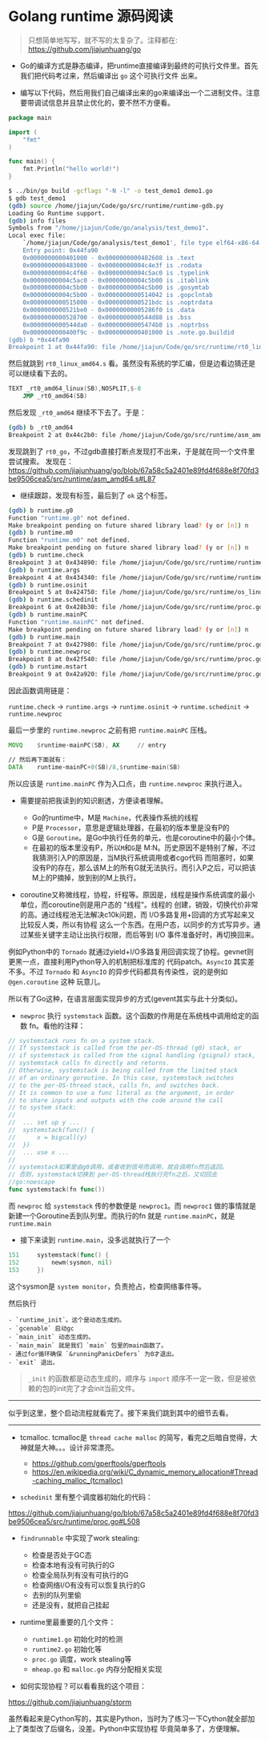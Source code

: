 # Golang runtime 源码阅读

> 只想简单地写写，就不写的太复杂了。注释都在: https://github.com/jiajunhuang/go

- Go的编译方式是静态编译，把runtime直接编译到最终的可执行文件里。首先我们把代码考过来，然后编译出 `go` 这个可执行文件
出来。

- 编写以下代码，然后用我们自己编译出来的go来编译出一个二进制文件。注意要带调试信息并且禁止优化的，要不然不方便看。

```go
package main

import (
	"fmt"
)

func main() {
	fmt.Println("hello world!")
}
```

```bash
$ ../bin/go build -gcflags "-N -l" -o test_demo1 demo1.go
$ gdb test_demo1
(gdb) source /home/jiajun/Code/go/src/runtime/runtime-gdb.py
Loading Go Runtime support.
(gdb) info files
Symbols from "/home/jiajun/Code/go/analysis/test_demo1".
Local exec file:
	`/home/jiajun/Code/go/analysis/test_demo1', file type elf64-x86-64.
	Entry point: 0x44fa90
	0x0000000000401000 - 0x0000000000482608 is .text
	0x0000000000483000 - 0x00000000004c4e3f is .rodata
	0x00000000004c4f60 - 0x00000000004c5ac0 is .typelink
	0x00000000004c5ac0 - 0x00000000004c5b00 is .itablink
	0x00000000004c5b00 - 0x00000000004c5b00 is .gosymtab
	0x00000000004c5b00 - 0x0000000000514042 is .gopclntab
	0x0000000000515000 - 0x0000000000521bdc is .noptrdata
	0x0000000000521be0 - 0x00000000005286f0 is .data
	0x0000000000528700 - 0x0000000000544d88 is .bss
	0x0000000000544da0 - 0x00000000005474b8 is .noptrbss
	0x0000000000400f9c - 0x0000000000401000 is .note.go.buildid
(gdb) b *0x44fa90
Breakpoint 1 at 0x44fa90: file /home/jiajun/Code/go/src/runtime/rt0_linux_amd64.s, line 8.
```

然后就跳到 `rt0_linux_amd64.s` 看。虽然没有系统的学汇编，但是边看边猜还是可以继续看下去的。

```asm
TEXT _rt0_amd64_linux(SB),NOSPLIT,$-8
	JMP	_rt0_amd64(SB)
```

然后发现 `_rt0_amd64` 继续不下去了。于是：

```bash
(gdb) b _rt0_amd64
Breakpoint 2 at 0x44c2b0: file /home/jiajun/Code/go/src/runtime/asm_amd64.s, line 15.
```

发现跳到了 `rt0_go`，不过gdb直接打断点发现打不出来，于是就在同一个文件里尝试搜索。
发现在： https://github.com/jiajunhuang/go/blob/67a58c5a2401e89fd4f688e8f70fd3be9506cea5/src/runtime/asm_amd64.s#L87

- 继续跟踪，发现有标签，最后到了 `ok` 这个标签。

```bash
(gdb) b runtime.g0
Function "runtime.g0" not defined.
Make breakpoint pending on future shared library load? (y or [n]) n
(gdb) b runtime.m0
Function "runtime.m0" not defined.
Make breakpoint pending on future shared library load? (y or [n]) n
(gdb) b runtime.check
Breakpoint 3 at 0x434890: file /home/jiajun/Code/go/src/runtime/runtime1.go, line 141.
(gdb) b runtime.args
Breakpoint 4 at 0x434340: file /home/jiajun/Code/go/src/runtime/runtime1.go, line 65.
(gdb) b runtime.osinit
Breakpoint 5 at 0x424750: file /home/jiajun/Code/go/src/runtime/os_linux.go, line 274.
(gdb) b runtime.schedinit
Breakpoint 6 at 0x428b30: file /home/jiajun/Code/go/src/runtime/proc.go, line 508.
(gdb) b runtime.mainPC
Function "runtime.mainPC" not defined.
Make breakpoint pending on future shared library load? (y or [n]) n
(gdb) b runtime.main
Breakpoint 7 at 0x427980: file /home/jiajun/Code/go/src/runtime/proc.go, line 131.
(gdb) b runtime.newproc
Breakpoint 8 at 0x42f540: file /home/jiajun/Code/go/src/runtime/proc.go, line 3321.
(gdb) b runtime.mstart
Breakpoint 9 at 0x42a920: file /home/jiajun/Code/go/src/runtime/proc.go, line 1208.
```

因此函数调用链是：

`runtime.check` -> `runtime.args` -> `runtime.osinit` -> `runtime.schedinit` -> `runtime.newproc`

最后一步里的 `runtime.newproc` 之前有把 `runtime.mainPC` 压栈。

```asm
MOVQ    $runtime·mainPC(SB), AX     // entry

// 然后再下面就有：
DATA    runtime·mainPC+0(SB)/8,$runtime·main(SB)
```

所以应该是 `runtime.mainPC` 作为入口点，由 `runtime.newproc` 来执行进入。

- 需要提前把我读到的知识剧透，方便读者理解。

    - Go的runtime中，M是 `Machine`，代表操作系统的线程
    - P是 `Processor`，意思是逻辑处理器，在最初的版本里是没有P的
    - G是 `Goroutine`。是Go中执行任务的单元，也是coroutine中的最小个体。
    - 在最初的版本里没有P，所以`M`和`G`是 M:N。历史原因不是特别了解，不过我猜测引入P的原因是，当M执行系统调用或者cgo代码
    而阻塞时，如果没有P的存在，那么该M上的所有G就无法执行。而引入P之后，可以把该M上的P摘掉，放到别的M上执行。

- coroutine又称微线程，协程，纤程等。原因是，线程是操作系统调度的最小单位，而coroutine则是用户态的 "线程"。线程的
创建，销毁，切换代价非常的高。通过线程池无法解决c10k问题，而 I/O多路复用+回调的方式写起来又比较反人类，所以有协程
这么一个东西。在用户态，以同步的方式写异步。通过某些关键字主动让出执行权限，而后等到 I/O 事件准备好时，再切换回来。

例如Python中的 `Tornado` 就通过yield+I/O多路复用回调实现了协程。gevnet则更黑一点，直接利用Python导入的机制把标准库的
代码patch。`AsyncIO` 其实差不多。不过 `Tornado` 和 `AsyncIO` 的异步代码都具有传染性，说的是例如 `@gen.coroutine` 这种
玩意儿。

所以有了Go这种，在语言层面实现异步的方式(gevent其实与此十分类似)。

- `newproc` 执行 `systemstack` 函数。这个函数的作用是在系统栈中调用给定的函数 fn。看他的注释：

```go
// systemstack runs fn on a system stack.
// If systemstack is called from the per-OS-thread (g0) stack, or
// if systemstack is called from the signal handling (gsignal) stack,
// systemstack calls fn directly and returns.
// Otherwise, systemstack is being called from the limited stack
// of an ordinary goroutine. In this case, systemstack switches
// to the per-OS-thread stack, calls fn, and switches back.
// It is common to use a func literal as the argument, in order
// to share inputs and outputs with the code around the call
// to system stack:
//
//	... set up y ...
//	systemstack(func() {
//		x = bigcall(y)
//	})
//	... use x ...
//
// systemstack如果是由g0调用，或者收到信号而调用，就会调用fn然后返回。
// 否则，systemstack切换到 per-OS-thread栈执行完fn之后，又切回去
//go:noescape
func systemstack(fn func())
```

而 `newproc` 给 `systemstack` 传的参数便是 `newproc1`。而 `newproc1` 做的事情就是新建一个Goroutine丢到队列里。而执行的fn
就是 `runtime.mainPC`，就是 `runtime.main`

- 接下来读到 `runtime.main`，没多远就执行了一个

```go
151     systemstack(func() {                                                                         
152         newm(sysmon, nil)                                                                        
153     })
```

这个sysmon是 `system monitor`，负责抢占，检查网络事件等。

然后执行

    - `runtime_init`。这个是动态生成的。
    - `gcenable` 启动gc
    - `main_init` 动态生成的。
    - `main_main` 就是我们 `main` 包里的main函数了。
    - 通过for循环确保 `&runningPanicDefers` 为0才退出。
    - `exit` 退出。

> `_init` 的函数都是动态生成的，顺序与 `import` 顺序不一定一致，但是被依赖的包的init完了才会init当前文件。

--------------------------------------------------------------------------------------------------------------

似乎到这里，整个启动流程就看完了。接下来我们跳到其中的细节去看。

--------------------------------------------------------------------------------------------------------------

- tcmalloc. tcmalloc是 `thread cache malloc` 的简写，看完之后暗自觉得，大神就是大神。。。设计非常漂亮。

    - https://github.com/gperftools/gperftools
    - https://en.wikipedia.org/wiki/C_dynamic_memory_allocation#Thread-caching_malloc_(tcmalloc)

- `schedinit` 里有整个调度器初始化的代码：

https://github.com/jiajunhuang/go/blob/67a58c5a2401e89fd4f688e8f70fd3be9506cea5/src/runtime/proc.go#L508

- `findrunnable` 中实现了work stealing:

    - 检查是否处于GC态
    - 检查本地有没有可执行的G
    - 检查全局队列有没有可执行的G
    - 检查网络I/O有没有可以恢复执行的G
    - 去别的队列里偷
    - 还是没有，就把自己挂起

- runtime里最重要的几个文件：

    - `runtime1.go` 初始化时的检测
    - `runtime2.go` 初始化等
    - `proc.go` 调度，work stealing等
    - `mheap.go` 和 `malloc.go` 内存分配相关实现

- 如何实现协程？可以看看我的这个项目：

https://github.com/jiajunhuang/storm

虽然看起来是Cython写的，其实是Python，当时为了练习一下Cython就全部加上了类型改了后缀名，没差。Python中实现协程
毕竟简单多了，方便理解。
